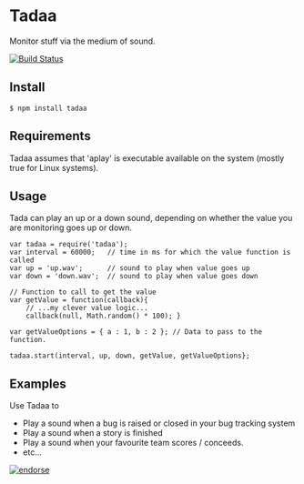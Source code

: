 # Tadaa

Monitor stuff via the medium of sound.

[![Build Status](https://secure.travis-ci.org/jamesbloomer/tadaa.png?branch=master)](http://travis-ci.org/jamesbloomer/tadaa)

## Install

    $ npm install tadaa

## Requirements

Tadaa assumes that 'aplay' is executable available on the system (mostly true for Linux systems). 

## Usage

Tada can play an up or a down sound, depending on whether the value you are monitoring goes up or down.

    var tadaa = require('tadaa');
    var interval = 60000;   // time in ms for which the value function is called
    var up = 'up.wav';      // sound to play when value goes up
    var down = 'down.wav';  // sound to play when value goes down
    
    // Function to call to get the value
    var getValue = function(callback){
        // ...my clever value logic...
        callback(null, Math.random() * 100); } 
        
    var getValueOptions = { a : 1, b : 2 }; // Data to pass to the function.
    
    tadaa.start(interval, up, down, getValue, getValueOptions};
    
## Examples

Use Tadaa to

* Play a sound when a bug is raised or closed in your bug tracking system
* Play a sound when a story is finished
* Play a sound when your favourite team scores / conceeds.
* etc...

[![endorse](http://api.coderwall.com/jamesbloomer/endorsecount.png)](http://coderwall.com/jamesbloomer)
